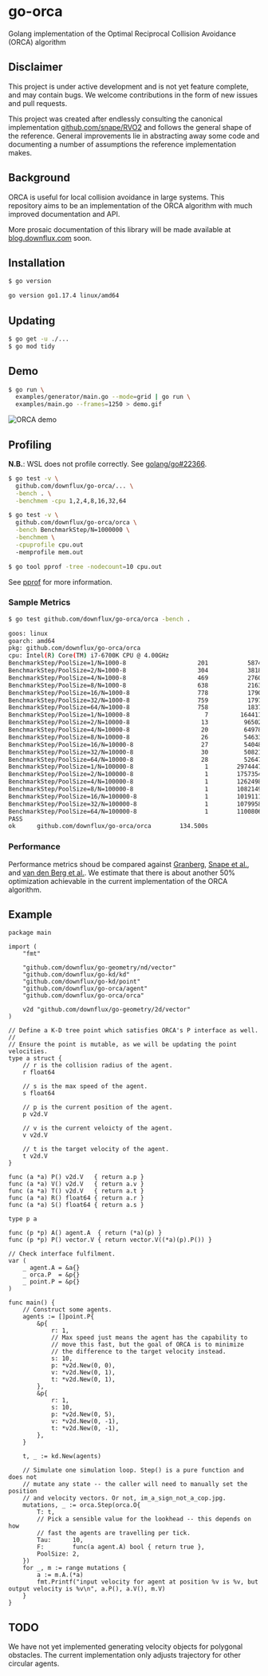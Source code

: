 # go-orca
Golang implementation of the Optimal Reciprocal Collision Avoidance (ORCA)
algorithm

## Disclaimer

This project is under active development and is not yet feature complete, and
may contain bugs. We welcome contributions in the form of new issues and pull
requests.

This project was created after endlessly consulting the canonical implementation
[github.com/snape/RVO2](https://github.com/snape/RVO2) and follows the general
shape of the reference. General improvements lie in abstracting away some code
and documenting a number of assumptions the reference implementation makes.

## Background

ORCA is useful for local collision avoidance in large systems.  This repository
aims to be an implementation of the ORCA algorithm with much improved
documentation and API.

More prosaic documentation of this library will be made available at
[blog.downflux.com](https://blog.downflux.com) soon.

## Installation

```bash
$ go version

go version go1.17.4 linux/amd64
```

## Updating

```bash
$ go get -u ./...
$ go mod tidy
```

## Demo

```bash
$ go run \
  examples/generator/main.go --mode=grid | go run \
  examples/main.go --frames=1250 > demo.gif
```

![ORCA demo](examples/output/animation.gif)

## Profiling

**N.B.**: WSL does not profile correctly. See
[golang/go#22366](https://github.com/golang/go/issues/22366).

```bash
$ go test -v \
  github.com/downflux/go-orca/... \
  -bench . \
  -benchmem -cpu 1,2,4,8,16,32,64

$ go test -v \
  github.com/downflux/go-orca/orca \
  -bench BenchmarkStep/N=1000000 \
  -benchmem \
  -cpuprofile cpu.out
  -memprofile mem.out

$ go tool pprof -tree -nodecount=10 cpu.out
```

See [pprof](https://github.com/google/pprof/blob/master/README.md) for more
information.

### Sample Metrics

```bash
$ go test github.com/downflux/go-orca/orca -bench .

goos: linux
goarch: amd64
pkg: github.com/downflux/go-orca/orca
cpu: Intel(R) Core(TM) i7-6700K CPU @ 4.00GHz
BenchmarkStep/PoolSize=1/N=1000-8                    201           5874149 ns/op
BenchmarkStep/PoolSize=2/N=1000-8                    304           3818542 ns/op
BenchmarkStep/PoolSize=4/N=1000-8                    469           2760155 ns/op
BenchmarkStep/PoolSize=8/N=1000-8                    638           2163011 ns/op
BenchmarkStep/PoolSize=16/N=1000-8                   778           1790053 ns/op
BenchmarkStep/PoolSize=32/N=1000-8                   759           1797966 ns/op
BenchmarkStep/PoolSize=64/N=1000-8                   758           1837833 ns/op
BenchmarkStep/PoolSize=1/N=10000-8                     7         164411857 ns/op
BenchmarkStep/PoolSize=2/N=10000-8                    13          96502769 ns/op
BenchmarkStep/PoolSize=4/N=10000-8                    20          64978580 ns/op
BenchmarkStep/PoolSize=8/N=10000-8                    26          54633023 ns/op
BenchmarkStep/PoolSize=16/N=10000-8                   27          54048937 ns/op
BenchmarkStep/PoolSize=32/N=10000-8                   30          50821777 ns/op
BenchmarkStep/PoolSize=64/N=10000-8                   28          52647196 ns/op
BenchmarkStep/PoolSize=1/N=100000-8                    1        29744473100 ns/op
BenchmarkStep/PoolSize=2/N=100000-8                    1        17573546400 ns/op
BenchmarkStep/PoolSize=4/N=100000-8                    1        12624980100 ns/op
BenchmarkStep/PoolSize=8/N=100000-8                    1        10821498000 ns/op
BenchmarkStep/PoolSize=16/N=100000-8                   1        10191115200 ns/op
BenchmarkStep/PoolSize=32/N=100000-8                   1        10799581500 ns/op
BenchmarkStep/PoolSize=64/N=100000-8                   1        11008062500 ns/op
PASS
ok      github.com/downflux/go-orca/orca        134.500s
```

### Performance

Performance metrics shoud be compared against [Granberg][1], [Snape et al.][2],
and [van den Berg et al.][3]. We estimate that there is about another 50%
optimization achievable in the current implementation of the ORCA algorithm.

## Example

```golang
package main

import (
	"fmt"

	"github.com/downflux/go-geometry/nd/vector"
	"github.com/downflux/go-kd/kd"
	"github.com/downflux/go-kd/point"
	"github.com/downflux/go-orca/agent"
	"github.com/downflux/go-orca/orca"

	v2d "github.com/downflux/go-geometry/2d/vector"
)

// Define a K-D tree point which satisfies ORCA's P interface as well.
//
// Ensure the point is mutable, as we will be updating the point velocities.
type a struct {
	// r is the collision radius of the agent.
	r float64

	// s is the max speed of the agent.
	s float64

	// p is the current position of the agent.
	p v2d.V

	// v is the current veloicty of the agent.
	v v2d.V

	// t is the target velocity of the agent.
	t v2d.V
}

func (a *a) P() v2d.V   { return a.p }
func (a *a) V() v2d.V   { return a.v }
func (a *a) T() v2d.V   { return a.t }
func (a *a) R() float64 { return a.r }
func (a *a) S() float64 { return a.s }

type p a

func (p *p) A() agent.A  { return (*a)(p) }
func (p *p) P() vector.V { return vector.V((*a)(p).P()) }

// Check interface fulfilment.
var (
	_ agent.A = &a{}
	_ orca.P  = &p{}
	_ point.P = &p{}
)

func main() {
	// Construct some agents.
	agents := []point.P{
		&p{
			r: 1,
			// Max speed just means the agent has the capability to
			// move this fast, but the goal of ORCA is to minimize
			// the difference to the target velocity instead.
			s: 10,
			p: *v2d.New(0, 0),
			v: *v2d.New(0, 1),
			t: *v2d.New(0, 1),
		},
		&p{
			r: 1,
			s: 10,
			p: *v2d.New(0, 5),
			v: *v2d.New(0, -1),
			t: *v2d.New(0, -1),
		},
	}

	t, _ := kd.New(agents)

	// Simulate one simulation loop. Step() is a pure function and does not
	// mutate any state -- the caller will need to manually set the position
	// and velocity vectors. Or not, im_a_sign_not_a_cop.jpg.
	mutations, _ := orca.Step(orca.O{
		T: t,
		// Pick a sensible value for the lookhead -- this depends on how
		// fast the agents are travelling per tick.
		Tau:      10,
		F:        func(a agent.A) bool { return true },
		PoolSize: 2,
	})
	for _, m := range mutations {
		a := m.A.(*a)
		fmt.Printf("input velocity for agent at position %v is %v, but output velocity is %v\n", a.P(), a.V(), m.V)
	}
}
```

## TODO

We have not yet implemented generating velocity objects for polygonal obstacles.
The current implementation only adjusts trajectory for other circular agents.

[1]: https://arongranberg.com/astar/docs_beta/local-avoidance.html
[2]: https://www.intel.com/content/www/us/en/developer/articles/technical/reciprocal-collision-avoidance-and-navigation-for-video-games.html
[3]: http://emotion.inrialpes.fr/fraichard/safety2010/10-vandenberg-etal-icraw.pdf
[4]: https://github.com/snape/RVO2
